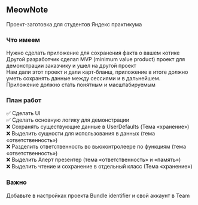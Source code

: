 <html>
<body>
<h2> MeowNote </h2>
Проект-заготовка для студентов Яндекс практикума <br>
<h3> Что имеем </h3>
Нужно сделать приложение для сохранения факта о вашем котике <br>
Другой разработчик сделал MVP (minimum value product) проект для демонстрации заказчику и ушел на другой проект <br>
Нам дали этот проект и дали карт-бланш, приложение в итоге должно уметь сохранять данные между сессиями и в дальнейшем.<br>
Приложение должно стать понятным и масштабируемым <br>
<h3>План работ </h3>
✅ Сделать UI <br>
✅ Сделать основную логику для демонстрации <br>
❌ Сохранять существующие данные в UserDefaults (Тема «хранение») <br>
❌ Выделить сущности для использования в данных (тема «ответственность»)<br>
❌ Разделить ответственность во вьюконтролеере по функциям (тема «ответственность»)<br>
❌ Выделить Алерт презентер (тема «ответственность» и «память»)<br>
❌ Выделить чтение и сохранение в отдельный класс (Тема «хранение») <br>
<h3>Важно</h3>
Добавьте в настройках проекта Bundle identifier и свой аккаунт в Team<br>
</body>
</html>
